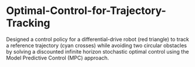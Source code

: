 # Optimal-Control-for-Trajectory-Tracking
Designed a control policy for a differential-drive robot (red triangle) to track a reference trajectory (cyan crosses) while avoiding two circular obstacles by solving a discounted infinite horizon stochastic optimal control using the Model Predictive Control (MPC) approach.
